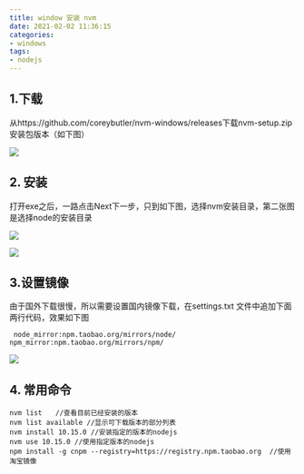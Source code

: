 ```yaml
---
title: window 安装 nvm
date: 2021-02-02 11:36:15
categories:
- windows
tags:
- nodejs
---
```


## 1.下载

从https://github.com/coreybutler/nvm-windows/releases下载nvm-setup.zip安装包版本（如下图）

![](https://img.xiyangyang.cc/blog/20210309095944.png)

## 2. 安装

打开exe之后，一路点击Next下一步，只到如下图，选择nvm安装目录，第二张图是选择node的安装目录

![](https://img.xiyangyang.cc/blog/20210309100010.png)

![](https://img.xiyangyang.cc/blog/20210309100050.png)

## 3.设置镜像

由于国外下载很慢，所以需要设置国内镜像下载，在settings.txt 文件中追加下面两行代码，效果如下图

` node_mirror:npm.taobao.org/mirrors/node/`
`npm_mirror:npm.taobao.org/mirrors/npm/`

![](https://img.xiyangyang.cc/blog/20210309100113.png)

## 4. 常用命令

```shell
nvm list　　//查看目前已经安装的版本
nvm list available //显示可下载版本的部分列表
nvm install 10.15.0 //安装指定的版本的nodejs
nvm use 10.15.0 //使用指定版本的nodejs
npm install -g cnpm --registry=https://registry.npm.taobao.org  //使用淘宝镜像
```


